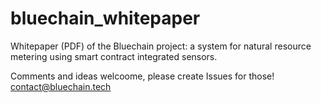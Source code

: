 # bluechain_whitepaper
Whitepaper (PDF) of the Bluechain project: a system for natural resource metering using smart contract integrated sensors.

Comments and ideas welcoome, please create Issues for those!
contact@bluechain.tech
